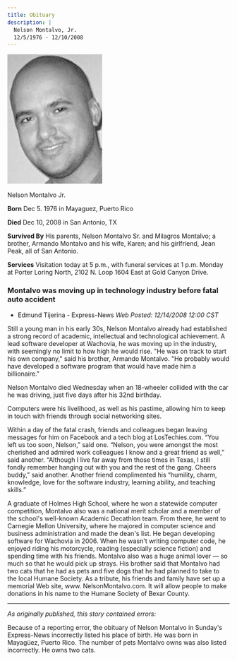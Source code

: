 ```yaml
---
title: Obituary
description: |
  Nelson Montalvo, Jr.
  12/5/1976 - 12/10/2008
---
```


![Nelson_obituary](/images/nelson_obit.jpg)

Nelson Montalvo Jr.

**Born** Dec 5. 1976 in Mayaguez, Puerto Rico

**Died** Dec 10, 2008 in San Antonio, TX

**Survived By** His parents, Nelson Montalvo Sr. and Milagros Montalvo; a brother, Armando Montalvo and his wife, Karen; and his girlfriend, Jean Peak, all of San Antonio.

**Services** Visitation today at 5 p.m., with funeral services at 1 p.m. Monday at Porter Loring North, 2102 N. Loop 1604 East at Gold Canyon Drive.

### Montalvo was moving up in technology industry before fatal auto accident

- Edmund Tijerina - Express-News _Web Posted: 12/14/2008 12:00 CST_

Still a young man in his early 30s, Nelson Montalvo already had established a strong record of academic, intellectual and technological achievement. A lead software developer at Wachovia, he was moving up in the industry, with seemingly no limit to how high he would rise. "He was on track to start his own company," said his brother, Armando Montalvo. "He probably would have developed a software program that would have made him a billionaire."

Nelson Montalvo died Wednesday when an 18-wheeler collided with the car he was driving, just five days after his 32nd birthday.

Computers were his livelihood, as well as his pastime, allowing him to keep in touch with friends through social networking sites.

Within a day of the fatal crash, friends and colleagues began leaving messages for him on Facebook and a tech blog at LosTechies.com. “You left us too soon, Nelson,” said one. “Nelson, you were amongst the most cherished and admired work colleagues I know and a great friend as well,” said another. “Although I live far away from those times in Texas, I still fondly remember hanging out with you and the rest of the gang. Cheers buddy,” said another. Another friend complimented his “humility, charm, knowledge, love for the software industry, learning ability, and teaching skills.”

A graduate of Holmes High School, where he won a statewide computer competition, Montalvo also was a national merit scholar and a member of the school's well-known Academic Decathlon team. From there, he went to Carnegie Mellon University, where he majored in computer science and business administration and made the dean's list. He began developing software for Wachovia in 2006. When he wasn't writing computer code, he enjoyed riding his motorcycle, reading (especially science fiction) and spending time with his friends. Montalvo also was a huge animal lover — so much so that he would pick up strays. His brother said that Montalvo had two cats that he had as pets and five dogs that he had planned to take to the local Humane Society. As a tribute, his friends and family have set up a memorial Web site, www. NelsonMontalvo.com. It will allow people to make donations in his name to the Humane Society of Bexar County.

* * *

_As originally published, this story contained errors:_

Because of a reporting error, the obituary of Nelson Montalvo in Sunday's Express-News incorrectly listed his place of birth. He was born in Mayagüez, Puerto Rico. The number of pets Montalvo owns was also listed incorrectly. He owns two cats.
